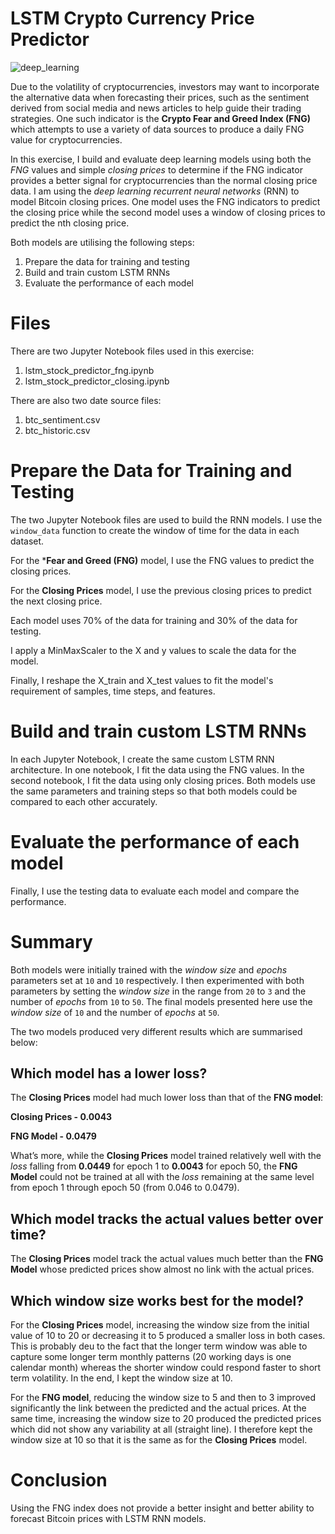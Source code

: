 # LSTM Crypto Currency Price Predictor
![deep_learning](deep-learning.jpg)

Due to the volatility of cryptocurrencies, investors may want to incorporate the alternative data when forecasting their prices, such as the sentiment derived from social media and news articles to help guide their trading strategies. One such indicator is the **Crypto Fear and Greed Index (FNG)** which attempts to use a variety of data sources to produce a daily FNG value for cryptocurrencies. 

In this exercise, I build and evaluate deep learning models using both the *FNG* values and simple *closing prices* to determine if the FNG indicator provides a better signal for cryptocurrencies than the normal closing price data.
I am using the *deep learning recurrent neural networks* (RNN) to model Bitcoin closing prices. One model uses the FNG indicators to predict the closing price while the second model uses a window of closing prices to predict the nth closing price.

Both models are utilising the following steps:

1. Prepare the data for training and testing
2. Build and train custom LSTM RNNs
3. Evaluate the performance of each model

# Files
There are two Jupyter Notebook files used in this exercise: 
1. lstm_stock_predictor_fng.ipynb
2. lstm_stock_predictor_closing.ipynb

There are also two date source files:
1. btc_sentiment.csv
2. btc_historic.csv

# Prepare the Data for Training and Testing
The two Jupyter Notebook files are used to build the RNN models. I use the `window_data` function to create the window of time for the data in each dataset.

For the ***Fear and Greed (FNG)** model, I use the FNG values to predict the closing prices.

For the **Closing Prices** model, I use the previous closing prices to predict the next closing price. 

Each model uses 70% of the data for training and 30% of the data for testing.

I apply a MinMaxScaler to the X and y values to scale the data for the model.

Finally, I reshape the X_train and X_test values to fit the model's requirement of samples, time steps, and features. 


# Build and train custom LSTM RNNs
In each Jupyter Notebook, I create the same custom LSTM RNN architecture. In one notebook, I fit the data using the FNG values. In the second notebook, I fit the data using only closing prices.
Both models use the same parameters and training steps so that both models could be compared to each other accurately. 

# Evaluate the performance of each model
Finally, I use the testing data to evaluate each model and compare the performance.

# Summary
Both models were initially trained with the *window size* and *epochs* parameters set at `10` and `10` respectively. I then experimented with both parameters by setting the *window size* in the range from `20` to `3` and the number of *epochs* from `10` to `50`. The final models presented here use the *window size* of `10` and the number of *epochs* at `50`. 

The two models produced very different results which are summarised below:
## Which model has a lower loss?
The **Closing Prices** model had much lower loss than that of the **FNG model**:

**Closing Prices - 0.0043**

**FNG Model - 0.0479**

What’s more, while the **Closing Prices** model trained relatively well with the *loss* falling from **0.0449** for epoch 1 to **0.0043** for epoch 50, the **FNG Model** could not be trained at all with the *loss* remaining at the same level from epoch 1 through epoch 50 (from 0.046 to 0.0479).

## Which model tracks the actual values better over time?
The **Closing Prices** model track the actual values much better than the **FNG Model** whose predicted prices show almost no link with the actual prices.


## Which window size works best for the model?
For the **Closing Prices** model, increasing the window size from the initial value of 10 to 20 or decreasing it to 5 produced a smaller loss in both cases. This is probably deu to the fact that the longer term window was able to capture some longer term monthly patterns (20 working days is one calendar month) whereas the shorter window could respond faster to short term volatility. In the end, I kept the window size at 10.


For the **FNG model**, reducing the window size to 5 and then to 3 improved significantly the link between the predicted and the actual prices. At the same time, increasing the window size to 20 produced the predicted prices which did not show any variability at all (straight line). I therefore kept the window size at 10 so that it is the same as for the **Closing Prices** model.

# Conclusion
Using the FNG index does not provide a better insight and better ability to forecast Bitcoin prices with LSTM RNN models.
